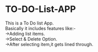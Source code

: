 # TO-DO-List-APP
This is a To Do list App.
<br>
Basically it includes features like:- 
       <br>
       ->Adding list items.
       <br>
       ->Select & Delete Option.
       <br>
       ->After selecting item,it gets lined through.
